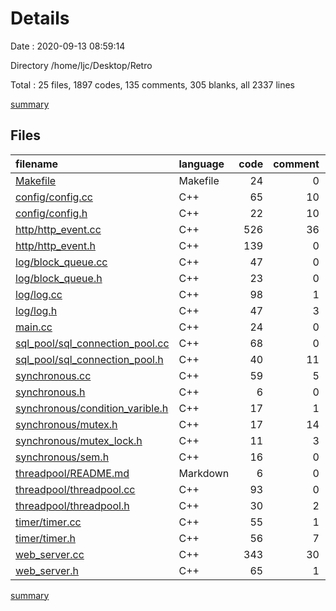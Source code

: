 # Details

Date : 2020-09-13 08:59:14

Directory /home/ljc/Desktop/Retro

Total : 25 files,  1897 codes, 135 comments, 305 blanks, all 2337 lines

[summary](results.md)

## Files
| filename | language | code | comment | blank | total |
| :--- | :--- | ---: | ---: | ---: | ---: |
| [Makefile](/Makefile) | Makefile | 24 | 0 | 3 | 27 |
| [config/config.cc](/config/config.cc) | C++ | 65 | 10 | 11 | 86 |
| [config/config.h](/config/config.h) | C++ | 22 | 10 | 15 | 47 |
| [http/http_event.cc](/http/http_event.cc) | C++ | 526 | 36 | 74 | 636 |
| [http/http_event.h](/http/http_event.h) | C++ | 139 | 0 | 10 | 149 |
| [log/block_queue.cc](/log/block_queue.cc) | C++ | 47 | 0 | 8 | 55 |
| [log/block_queue.h](/log/block_queue.h) | C++ | 23 | 0 | 10 | 33 |
| [log/log.cc](/log/log.cc) | C++ | 98 | 1 | 14 | 113 |
| [log/log.h](/log/log.h) | C++ | 47 | 3 | 12 | 62 |
| [main.cc](/main.cc) | C++ | 24 | 0 | 4 | 28 |
| [sql_pool/sql_connection_pool.cc](/sql_pool/sql_connection_pool.cc) | C++ | 68 | 0 | 12 | 80 |
| [sql_pool/sql_connection_pool.h](/sql_pool/sql_connection_pool.h) | C++ | 40 | 11 | 4 | 55 |
| [synchronous.cc](/synchronous.cc) | C++ | 59 | 5 | 14 | 78 |
| [synchronous.h](/synchronous.h) | C++ | 6 | 0 | 0 | 6 |
| [synchronous/condition_varible.h](/synchronous/condition_varible.h) | C++ | 17 | 1 | 3 | 21 |
| [synchronous/mutex.h](/synchronous/mutex.h) | C++ | 17 | 14 | 1 | 32 |
| [synchronous/mutex_lock.h](/synchronous/mutex_lock.h) | C++ | 11 | 3 | 2 | 16 |
| [synchronous/sem.h](/synchronous/sem.h) | C++ | 16 | 0 | 1 | 17 |
| [threadpool/README.md](/threadpool/README.md) | Markdown | 6 | 0 | 9 | 15 |
| [threadpool/threadpool.cc](/threadpool/threadpool.cc) | C++ | 93 | 0 | 4 | 97 |
| [threadpool/threadpool.h](/threadpool/threadpool.h) | C++ | 30 | 2 | 5 | 37 |
| [timer/timer.cc](/timer/timer.cc) | C++ | 55 | 1 | 12 | 68 |
| [timer/timer.h](/timer/timer.h) | C++ | 56 | 7 | 22 | 85 |
| [web_server.cc](/web_server.cc) | C++ | 343 | 30 | 43 | 416 |
| [web_server.h](/web_server.h) | C++ | 65 | 1 | 12 | 78 |

[summary](results.md)